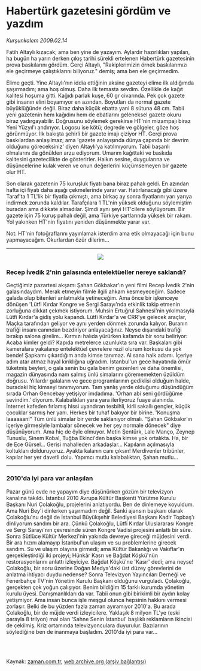 # Habertürk gazetesini gördüm ve yazdım

*Kurşunkalem 2009.02.14*

<td class="columnist-detail">
<p>Fatih Altaylı kızacak; ama ben yine de yazayım. Aylardır hazırlıkları yapılan, ha bugün ha yarın derken çıkış tarihi sürekli ertelenen Habertürk gazetesinin prova baskılarını gördüm. Gerçi Altaylı, "Rakiplerimizin örnek baskılarımızı ele geçirmeye çalıştıklarını biliyoruz." demiş; ama ben ele geçirmedim.</p>
<p>
<div id="haberMetinDiv">
<p>Elime geçti. Yine Altaylı'nın iddia ettiğinin aksine gazeteyi elime ilk aldığımda şaşırmadım; ama hoş olmuş. Daha ilk temasta sevdim. Özellikle de kağıt kalitesi hoşuma gitti. Kağıdı parlak kuşe, 60 gr civarında. Pek çok gazete gibi insanın elini boyamıyor en azından. Boyutları da normal gazete büyüklüğünde değil. Biraz daha küçük ebatta yani 8 sütuna 48 cm. Tabii yeni gazetenin hem kağıdını hem de ebatlarını geleneksel gazete okuru biraz yadırgayabilir. Doğrusunu söylemek gerekirse HT'nin mizampajı biraz Yeni Yüzyıl'ı andırıyor. Logosu ise kötü; degrede ve gölgeler, göze hoş görünmüyor. İlk bakışta şehirli bir gazete imajı çiziyor HT. Gerçi prova baskılardan anlaşılmaz; ama 'gazete anlayışında dünya çapında bir devrim olduğunu göreceksiniz' diyen Altaylı'ya katılmıyorum. Tabii başarılı olmalarını da gönülden arzu ediyorum. Umarım kağıttaki ve baskıda kalitesini gazetecilikte de gösterirler. Halkın sesine, duygularına ve düşüncelerine kulak veren ve onun değerlerini küçümsemeyen bir gazete olur HT. 
<p> Son olarak gazetenin 75 kuruşluk fiyatı bana biraz pahalı geldi. En azından hafta içi fiyatı daha aşağı çekmelerinde yarar var. Hatırlanacağı gibi üzere Taraf'ta 1 TL'lik bir fiyatla çıkmıştı, ama birkaç ay sonra fiyatlarını yarı yarıya indirmek zorunda kaldılar. Tarafçılara 1 TL'nin yüksek olduğunu söylemiştim buradan ama dikkate almadılar. Şimdi aynı şeyi HT'cilere söylüyorum. Bir gazete için 75 kuruş pahalı değil, ama Türkiye şartlarında yüksek bir rakam. Yol yakınken HT'nin fiyatını yeniden düşünmekte yarar var. 
<p>Not: HT'nin fotoğraflarını yayınlamak isterdim ama etik olmayacağı için bunu yapmayacağım. Okurlardan özür dilerim...
<p><hr/>
<p><p align="center"><img src="http://web.archive.org/web/20111010191500im_/http://medya.zaman.com.tr/2009/02/14/kalem1.jpg"/>
<p><h3>Recep İvedik 2'nin galasında entelektüeller nereye saklandı?</h3>
<p>Geçtiğimiz pazartesi akşamı Şahan Gökbakar'ın yeni filmi Recep İvedik 2'nin galasındaydım. Merak etmeyin filmle ilgili ahkam kesmeyeceğim. Sadece galada olup bitenleri anlatmakla yetineceğim. Ama önce bir işkenceye dönüşen 'Lütfi Kırdar Kongre ve Sergi Sarayı'nda etkinlik takip etmenin zorluğuna dikkat çekmek istiyorum. Muhsin Ertuğrul Sahnesi'nin yıkılmasıyla Lütfi Kırdar'a gidiş yolu kapandı. Lütfi Kırdar'a ve CRR'ye gelecek araçlar, Maçka tarafından geliyor ve aynı yerden dönmek zorunda kalıyor. Buranın trafiği insanı canından bezdiriyor anlayacağınız. Neyse dışarıdaki trafiği bırakıp salona girelim... Kırmızı halıda yürürken kafamda bir soru beliriyor: Acaba kimler geldi? Kapıda metrelerce uzunlukta sıra var. Başkaları gibi kameralara yakalanıp entelektüel çevrelere rezil olurum korkusu da yok bende! Şapkamı çıkardığım anda kimse tanımaz. Al sana halk adamı. İçeriye adım atar atmaz hayal kırıklığına uğradım. İstanbul'un gece hayatında ömür tüketmiş beyleri, o gala senin bu gala benim gezenleri ve daha önemlisi, magazin dünyasında nam salmış ünlü simalarını görememekten üzüldüm doğrusu. Yıllardır galaların ve gece programlarının gediklisi olduğum halde, buradaki hiç kimseyi tanımıyorum. Tam yanlış yerde olduğumu düşündüğüm sırada Orhan Gencebay yetişiyor imdadıma. 'Orhan abi seni gördüğüme sevindim.' diyorum. Kalabalıkları yara yara ilerliyoruz fuaye alanında. İnternet kafeden fırlamış hissi uyandıran tesbihli, kirli sakallı gençler, küçük çocuklar sarmış her yanı. Herkes bir tuhaf bakıyor bir birine. 'Konuşma laaaaaan!" Tüm ünlü simalar bir yerde saklanıyor olmalı. "Şahan Gökbakır'ın içeriye girmesiyle lambalar sönecek ve her şey normale dönecek" diye düşünüyorum. Ama hiç de öyle olmuyor. Metin Şentürk, Lale Manço, Zeynep Tunuslu, Sinem Kobal, Tuğba Ekinci'den başka kimse yok ortalıkta. Ha, bir de Ece Gürsel... Gerisi mahalleden arkadaşlar... Kapıların açılmasıyla koltukları dolduruyoruz. Ayakta kalanın canı çıksın! Merdivenler tribünler, kapılar her yer davetli dolu. Yapımcı mutlu kalabalıktan, Şahan mutlu... 
<p><hr/>
<p><h3>2010'da iyi para var anlaşılan</h3>
<p>Pazar günü evde ne yapayım diye düşünürken gözüm bir televizyon kanalına takıldı. İstanbul 2010 Avrupa Kültür Başkenti Yürütme Kurulu Başkanı Nuri Çolakoğlu, projelerini anlatıyordu. Ben de dinlemeye koyuldum. Ama Nuri Bey'i dinlerken şaşırmadım değil. Sanki ajansın başkanı olarak Çolakoğlu'nu değil de İstanbul Büyükşehir Belediyesi Başkanı Kadir Topbaş'ı dinliyorum sandım bir ara. Çünkü Çolakoğlu, Lütfi Kırdar Uluslararası Kongre ve Sergi Sarayı'nın çevresinde süren Kongre Vadisi projesini anlattı bir süre. Sonra Sütlüce Kültür Merkezi'nin yakında devreye gireceği müjdesini verdi. Bir ara hızını alamayıp İstanbul'un ulaşım ve su problemlerine girecek sandım. Su ve ulaşım olayına girmedi; ama Kültür Bakanlığı ve Vakıflar'ın gerçekleştirdiği iki projeyi; Hünkâr Kasrı ve Bağdat Köşkü'nün restorasyonlarını anlattı izleyiciye. Bağdat Köşkü'ne 'Kasır' dedi; ama neyse! Çolakoğlu, bir soru üzerine Doğan Medya'daki üst düzey görevlerini de anlatma ihtiyacı duydu nedense? Sonra Televizyon Yayıncıları Derneği ve Fenerbahçe TV'nin Yönetim Kurulu Başkanı olduğunu vurguladı. Çolakoğlu, gerçekten çok yoğun çalışıyor. Benim bildiğim 15 farklı kurumda yönetim kurulu üyesi. Danışmanlıkları da var. Tabii onun gibi birikimli bir aydın kolay yetişmiyor. Ama insan bunca işle meşgul olunca hepsinin hakkını vermesi zorlaşır. Belki de bu yüzden fazla zaman ayıramıyor 2010'a. Bu arada Çolakoğlu, bir de müjde verdi izleyicilere. Yaklaşık 8 milyon TL'ye (eski parayla 8 trilyon) mal olan 'Sahne Senin İstanbul' başlıklı reklamların ikincisi de çekilmiş. Kriz ortamında televizyonculara duyurulur. Bazılarının söylediğine ben de inanmaya başladım. 2010'da iyi para var... </p></p></p></p></p></p></p></p></p></p></p></div>
</p>


<p><br>
		 </br></p></td>

Kaynak: [zaman.com.tr](http://zaman.com.tr/yazar.do?yazino=814935), [web.archive.org (arşiv bağlantısı)](http://web.archive.org/web/20111010191500/http://www.zaman.com.tr:80/yazar.do?yazino=814935)

